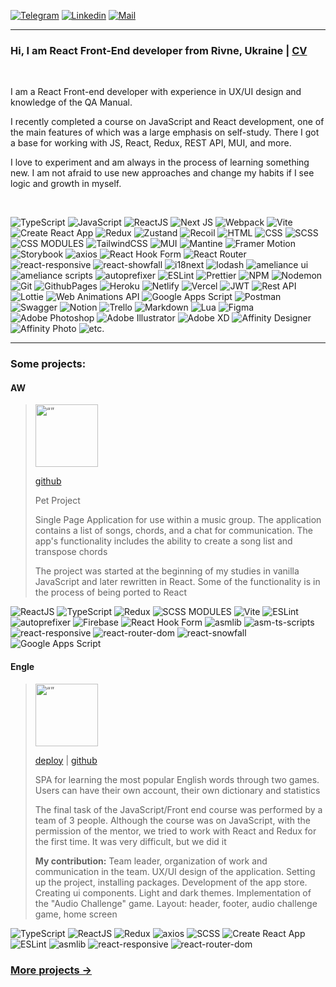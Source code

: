 <a href="https://t.me/amelianceskymusic" target="_blank"><img alt="Telegram"
  src="https://img.shields.io/badge/-Telegram-229ED9?style=flat&logo=Telegram&logoColor=white"></a>
<a href="https://www.linkedin.com/in/radzhab/" target="_blank"><img alt="Linkedin"
  src="https://img.shields.io/badge/-Linkedin-0A66C2?style=flat&logo=Linkedin&logoColor=white"></a>
<a href="mailto:radzhab@ukr.net" target="_blank"><img alt="Mail"
  src="https://img.shields.io/badge/-Mail-82af32"></a>
  
---


### Hi, I am React Front-End developer from Rivne, Ukraine | [CV](https://amelianceskymusic.github.io/)

<br>

I am a React Front-end developer with experience in UX/UI design and knowledge of the QA Manual.

I recently completed a course on JavaScript and React development, one of the main features of which was a large emphasis on self-study. There I got a base for working with JS, React, Redux, REST API, MUI, and more. 

I love to experiment and am always in the process of learning something new. I am not afraid to use new approaches and change my habits if I see logic and growth in myself.

<br>

![TypeScript](https://img.shields.io/badge/-TypeScript-0D1117?style=for-the-badge&logo=TypeScript)
![JavaScript](https://img.shields.io/badge/-JavaScript-0D1117?style=for-the-badge&logo=JavaScript)
![ReactJS](https://img.shields.io/badge/-React-0D1117?style=for-the-badge&logo=React)
![Next JS](https://img.shields.io/badge/Next-0D1117?style=for-the-badge&logo=next.js&logoColor=white)
![Webpack](https://img.shields.io/badge/-Webpack-0D1117?style=for-the-badge&logo=Webpack)
![Vite](https://img.shields.io/badge/-Vite-0D1117?style=for-the-badge&logo=Vite)
![Create React App](https://img.shields.io/badge/-Create_React_App-0D1117?style=for-the-badge&logo=Create-React-App)
![Redux](https://img.shields.io/badge/-Redux-0D1117?style=for-the-badge&logo=Redux&logoColor=%23593d88)
![Zustand](https://img.shields.io/badge/-Zustand-0D1117?style=for-the-badge&logo=react&logoColor=violet)
![Recoil](https://img.shields.io/badge/-Recoil-0D1117?style=for-the-badge&logo=Recoil)
![HTML](https://img.shields.io/badge/-HTML-0D1117?style=for-the-badge&logo=html5)
![CSS](https://img.shields.io/badge/css-0D1117?style=for-the-badge&logo=css3&logoColor=%231572B6)
![SCSS](https://img.shields.io/badge/-SCSS-0D1117?style=for-the-badge&logo=sass)
![CSS MODULES](https://img.shields.io/badge/-CSS_Modules-0D1117?style=for-the-badge&logo=css3&logoColor=%231572B6)
![TailwindCSS](https://img.shields.io/badge/tailwindcss-0D1117?style=for-the-badge&logo=tailwind-css&logoColor=blue)
![MUI](https://img.shields.io/badge/-MUI-0D1117?style=for-the-badge&logo=MUI)
![Mantine](https://img.shields.io/badge/-Mantine-0D1117?style=for-the-badge&logo=Mantine)
![Framer Motion](https://img.shields.io/badge/-Framer_Motion-0D1117?style=for-the-badge&logo=Framer)
![Storybook](https://img.shields.io/badge/-Storybook-0D1117?style=for-the-badge&logo=storybook&logoColor=FF4785)
![axios](https://img.shields.io/badge/-axios-0D1117?style=for-the-badge&logo=axios)
![React Hook Form](https://img.shields.io/badge/-React_Hook_Form-0D1117?style=for-the-badge&logo=React-Hook-Form)
![React Router](https://img.shields.io/badge/React_Router-0D1117?style=for-the-badge&logo=react-router&logoColor=CA4245)
![react-responsive](https://img.shields.io/badge/-react_responsive-0D1117?style=for-the-badge&logo=npm&logoColor=%23CB3837)
![react-showfall](https://img.shields.io/badge/-react_showfall-0D1117?style=for-the-badge&logo=npm)
![i18next](https://img.shields.io/badge/-i18next-0D1117?style=for-the-badge&logo=i18next)
![lodash](https://img.shields.io/badge/-lodash-0D1117?style=for-the-badge&logo=lodash)
![ameliance ui](https://img.shields.io/badge/-ameliance_ui-0D1117?style=for-the-badge&logo=npm&logoColor=%23CB3837)
![ameliance scripts](https://img.shields.io/badge/-ameliance_scripts-0D1117?style=for-the-badge&logo=npm&logoColor=%23CB3837)
![autoprefixer](https://img.shields.io/badge/-autoprefixer-0D1117?style=for-the-badge&logo=autoprefixer)
![ESLint](https://img.shields.io/badge/ESLint-0D1117?style=for-the-badge&logo=eslint&logoColor=4B3263)
![Prettier](https://img.shields.io/badge/-Prettier-0D1117?style=for-the-badge&logo=Prettier)
![NPM](https://img.shields.io/badge/NPM-0D1117?style=for-the-badge&logo=npm)
![Nodemon](https://img.shields.io/badge/NODEMON-0D1117?style=for-the-badge&logo=nodemon&logoColor=%BBDEAD)
![Git](https://img.shields.io/badge/-Git-0D1117?style=for-the-badge&logo=Git)
![GithubPages](https://img.shields.io/badge/github%20pages-0D1117?style=for-the-badge&logo=github&logoColor=white)
![Heroku](https://img.shields.io/badge/heroku-0D1117?style=for-the-badge&logo=heroku&logoColor=%23430098)
![Netlify](https://img.shields.io/badge/netlify-0D1117?style=for-the-badge&logo=netlify&logoColor=#00C7B7)
![Vercel](https://img.shields.io/badge/vercel-0D1117?style=for-the-badge&logo=vercel&logoColor=white)
![JWT](https://img.shields.io/badge/JWT-0D1117?style=for-the-badge&logo=JSON%20web%20tokens)
![Rest API](https://img.shields.io/badge/-Rest_API-0D1117?style=for-the-badge&logo=rest-api)
![Lottie](https://img.shields.io/badge/-Lottie-0D1117?style=for-the-badge&logo=no)
![Web Animations API](https://img.shields.io/badge/-Web_Animations_API-0D1117?style=for-the-badge&logo=no)
![Google Apps Script](https://img.shields.io/badge/-Google_Apps_Script-0D1117?style=for-the-badge&logo=Google)
![Postman](https://img.shields.io/badge/Postman-0D1117?style=for-the-badge&logo=postman&logoColor=FF6C37)
![Swagger](https://img.shields.io/badge/-Swagger-0D1117?style=for-the-badge&logo=swagger&logoColor=23Clojure)
![Notion](https://img.shields.io/badge/Notion-0D1117?style=for-the-badge&logo=notion&logoColor=white)
![Trello](https://img.shields.io/badge/Trello-0D1117?style=for-the-badge&logo=Trello&logoColor=%23026AA7)
![Markdown](https://img.shields.io/badge/markdown-0D1117?style=for-the-badge&logo=markdown&logoColor=white)
![Lua](https://img.shields.io/badge/lua-0D1117?style=for-the-badge&logo=lua&logoColor=%232C2D72)
![Figma](https://img.shields.io/badge/figma-0D1117?style=for-the-badge&logo=figma&logoColor=white)
![Adobe Photoshop](https://img.shields.io/badge/adobe%20photoshop-0D1117?style=for-the-badge&logo=adobe%20photoshop&logoColor=%2331A8FF)
![Adobe Illustrator](https://img.shields.io/badge/adobe%20illustrator-0D1117?style=for-the-badge&logo=adobe%20illustrator&logoColor=%23FF9A00)
![Adobe XD](https://img.shields.io/badge/Adobe%20XD-0D1117?style=for-the-badge&logo=Adobe%20XD&logoColor=#FF61F6)
![Affinity Designer](https://img.shields.io/badge/affinity%20desginer-0D1117?style=for-the-badge&logo=affinity-designer&logoColor=%231B72BE)
![Affinity Photo](https://img.shields.io/badge/affinityphoto-0D1117?style=for-the-badge&logo=affinity-photo&logoColor=%237E4DD2)
![etc.](https://img.shields.io/badge/-etc.-0D1117?style=for-the-badge&logo=etc.)

---

### Some projects:

#### AW <br/>
><img src="https://user-images.githubusercontent.com/38717657/221851907-5c908847-bf85-4cd3-8209-f8c6c20d0fb8.png" alt= “” width="100px">
>
>[github](https://github.com/amelianceworship/amelianceworship.github.io)
>
>Pet Project
>
>Single Page Application for use within a music group. The application contains a list of songs, chords, and a chat for communication. The app's functionality includes the ability to create a song list and transpose chords
>
>The project was started at the beginning of my studies in vanilla JavaScript and later rewritten in React. Some of the functionality is in the process of being ported to React
>
![ReactJS](https://img.shields.io/badge/-React-0D1117?style=for-the-badge&logo=React)
![TypeScript](https://img.shields.io/badge/-TypeScript-0D1117?style=for-the-badge&logo=TypeScript)
![Redux](https://img.shields.io/badge/-Redux-0D1117?style=for-the-badge&logo=Redux)
![SCSS MODULES](https://img.shields.io/badge/-SCSS_Modules-0D1117?style=for-the-badge&logo=sass)
![Vite](https://img.shields.io/badge/-Vite-0D1117?style=for-the-badge&logo=Vite)
![ESLint](https://img.shields.io/badge/-ESLint-0D1117?style=for-the-badge&logo=ESLint)
![autoprefixer](https://img.shields.io/badge/-autoprefixer-0D1117?style=for-the-badge&logo=autoprefixer)
![Firebase](https://img.shields.io/badge/-Firebase-0D1117?style=for-the-badge&logo=Firebase)
![React Hook Form](https://img.shields.io/badge/-React_Hook_Form-0D1117?style=for-the-badge&logo=React-Hook-Form)
![asmlib](https://img.shields.io/badge/-asmlib-0D1117?style=for-the-badge&logo=npm)
![asm-ts-scripts](https://img.shields.io/badge/-asm_ts_scripts-0D1117?style=for-the-badge&logo=npm)
![react-responsive](https://img.shields.io/badge/-react_responsive-0D1117?style=for-the-badge&logo=npm)
![react-router-dom](https://img.shields.io/badge/-react_router_dom-0D1117?style=for-the-badge&logo=npm)
![react-snowfall](https://img.shields.io/badge/-react_snowfall-0D1117?style=for-the-badge&logo=npm)
![Google Apps Script](https://img.shields.io/badge/-Google_Apps_Script-0D1117?style=for-the-badge&logo=Google)

#### Engle <br/>
><img src="https://user-images.githubusercontent.com/38717657/221853338-bce6f004-d4b1-48cd-9101-6e9981647e96.png" alt= “” width="100px">
>
>[deploy](https://amelianceskymusic.github.io/engle) | [github](https://github.com/AmelianceSkyMusic/engle)
>
>SPA for learning the most popular English words through two games. Users can have their own account, their own dictionary and statistics
>
>The final task of the JavaScript/Front end course was performed by a team of 3 people. Although the course was on JavaScript, with the permission of the mentor, we tried to work with React and Redux for the first time. It was very difficult, but we did it
>
>**My contribution:** Team leader, organization of work and communication in the team. UX/UI design of the application. Setting up the project, installing packages. Development of the app store. Creating ui components. Light and dark themes. Implementation of the "Audio Challenge" game. Layout: header, footer, audio challenge game, home screen<br/>
>
![TypeScript](https://img.shields.io/badge/-TypeScript-0D1117?style=for-the-badge&logo=TypeScript)
![ReactJS](https://img.shields.io/badge/-React-0D1117?style=for-the-badge&logo=React)
![Redux](https://img.shields.io/badge/-Redux_Vanilla-0D1117?style=for-the-badge&logo=Redux)
![axios](https://img.shields.io/badge/-axios-0D1117?style=for-the-badge&logo=axios)
![SCSS](https://img.shields.io/badge/-SCSS-0D1117?style=for-the-badge&logo=sass)
![Create React App](https://img.shields.io/badge/-Create_React_App-0D1117?style=for-the-badge&logo=Create-React-App)
![ESLint](https://img.shields.io/badge/-ESLint-0D1117?style=for-the-badge&logo=ESLint)
![asmlib](https://img.shields.io/badge/-asmlib-0D1117?style=for-the-badge&logo=npm)
![react-responsive](https://img.shields.io/badge/-react_responsive-0D1117?style=for-the-badge&logo=npm)
![react-router-dom](https://img.shields.io/badge/-react_router_dom-0D1117?style=for-the-badge&logo=npm)

### [More projects →](https://github.com/AmelianceSkyMusic/AmelianceSkyMusic/blob/main/projects.md)
